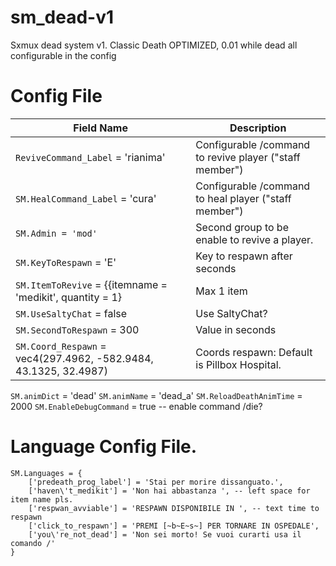 # sm_dead-v1
Sxmux dead system v1. Classic Death OPTIMIZED, 0.01 while dead all configurable in the config

# Config File

Field Name | Description
| --- | --- |
```ReviveCommand_Label``` = 'rianima' | Configurable /command to revive player ("staff member")
```SM.HealCommand_Label``` = 'cura' | Configurable /command to heal player ("staff member")
```SM.Admin = 'mod'``` | Second group to be enable to revive a player.
```SM.KeyToRespawn``` = 'E' | Key to respawn after seconds
```SM.ItemToRevive``` = {{itemname = 'medikit', quantity = 1} | Max 1 item
```SM.UseSaltyChat``` = false | Use SaltyChat?
```SM.SecondToRespawn``` = 300 | Value in seconds
```SM.Coord_Respawn``` = vec4(297.4962, -582.9484, 43.1325, 32.4987) | Coords respawn: Default is Pillbox Hospital.
```SM.animDict``` = 'dead'
```SM.animName``` = 'dead_a'
```SM.ReloadDeathAnimTime``` = 2000
```SM.EnableDebugCommand``` = true -- enable command /die?

# Language Config File.
```
SM.Languages = {
    ['predeath_prog_label'] = 'Stai per morire dissanguato.',
    ['haven\'t_medikit'] = 'Non hai abbastanza ', -- left space for item name pls.
    ['respwan_avviable'] = 'RESPAWN DISPONIBILE IN ', -- text time to respawn
    ['click_to_respawn'] = 'PREMI [~b~E~s~] PER TORNARE IN OSPEDALE',
    ['you\'re_not_dead'] = 'Non sei morto! Se vuoi curarti usa il comando /'
}
```
